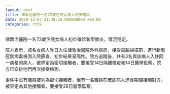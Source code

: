 ```yaml
---
layout: post
title: 律敦治醫院一名72歲住院女病人初步確診
date: 2020-12-07 21:48:38.000000000 +08:00
categories: rthk
---
```


律敦治醫院一名72歲住院女病人初步確診新型肺炎，情況穩定。

院方表示，該名女病人昨日入住律敦治醫院外科病房，接受電腦掃描前，進行新型冠狀病毒檢測入院篩查，初步結果呈陽性。院方追蹤後，共有3名與該病人入住同一病格的病人，被界定為密切接觸者，要接受14日隔離檢疫和14日醫學監察，院方已安排他們再次接受檢測。

事件中沒有職員被列為密切接觸者，但有一名職員在確診病人進食期間接觸對方，被界定為其他接觸者，要接受28日醫學監察。
